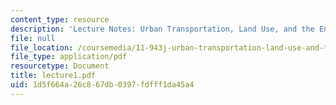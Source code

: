 ```yaml
---
content_type: resource
description: 'Lecture Notes: Urban Transportation, Land Use, and the Environment'
file: null
file_location: /coursemedia/11-943j-urban-transportation-land-use-and-the-environment-spring-2002/1d5f664a26c867db0397fdfff1da45a4_lecture1.pdf
file_type: application/pdf
resourcetype: Document
title: lecture1.pdf
uid: 1d5f664a-26c8-67db-0397-fdfff1da45a4
---
```

